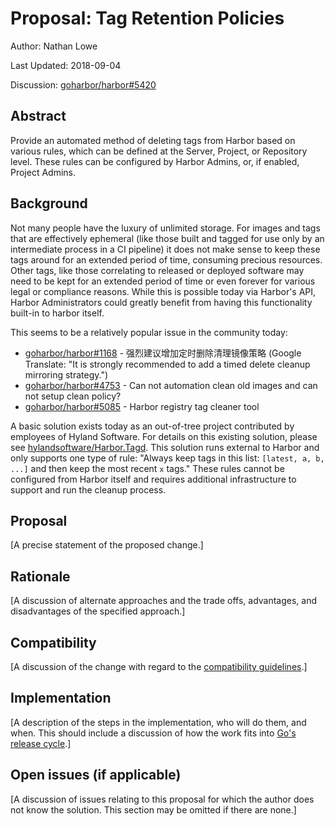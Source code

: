 # Proposal: Tag Retention Policies

Author: Nathan Lowe

Last Updated: 2018-09-04

Discussion: [goharbor/harbor#5420](https://github.com/goharbor/harbor/issues/5420)

## Abstract

Provide an automated method of deleting tags from Harbor based on various rules,
which can be defined at the Server, Project, or Repository level. These rules
can be configured by Harbor Admins, or, if enabled, Project Admins.

## Background

Not many people have the luxury of unlimited storage. For images and tags that
are effectively ephemeral (like those built and tagged for use only by an
intermediate process in a CI pipeline) it does not make sense to keep these tags
around for an extended period of time, consuming precious resources. Other tags,
like those correlating to released or deployed software may need to be kept for
an extended period of time or even forever for various legal or compliance
reasons. While this is possible today via Harbor's API, Harbor Administrators
could greatly benefit from having this functionality built-in to harbor itself.

This seems to be a relatively popular issue in the community today:

* [goharbor/harbor#1168](https://github.com/goharbor/harbor/issues/1168) - 强烈建议增加定时删除清理镜像策略 (Google Translate: "It is strongly recommended to add a timed delete cleanup mirroring strategy.")
* [goharbor/harbor#4753](https://github.com/goharbor/harbor/issues/4753) - Can not automation clean old images and can not setup clean policy?
* [goharbor/harbor#5085](https://github.com/goharbor/harbor/issues/5085) - Harbor registry tag cleaner tool

A basic solution exists today as an out-of-tree project contributed by employees
of Hyland Software. For details on this existing solution, please see
[hylandsoftware/Harbor.Tagd](https://github.com/HylandSoftware/Harbor.Tagd).
This solution runs external to Harbor and only supports one type of rule:
"Always keep tags in this list: `[latest, a, b, ...]` and then keep the most recent `x` tags."
These rules cannot be configured from Harbor itself and requires additional
infrastructure to support and run the cleanup process.

## Proposal

[A precise statement of the proposed change.]

## Rationale

[A discussion of alternate approaches and the trade offs, advantages, and disadvantages of the specified approach.]

## Compatibility

[A discussion of the change with regard to the
[compatibility guidelines](https://golang.org/doc/go1compat).]

## Implementation

[A description of the steps in the implementation, who will do them, and when.
This should include a discussion of how the work fits into [Go's release cycle](https://golang.org/wiki/Go-Release-Cycle).]

## Open issues (if applicable)

[A discussion of issues relating to this proposal for which the author does not
know the solution. This section may be omitted if there are none.]